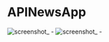 # APINewsApp

![screenshot_ -](https://user-images.githubusercontent.com/39487731/50088779-a73a7500-020c-11e9-8fa3-6bf43d9294b7.png)
![screenshot_ -](https://user-images.githubusercontent.com/39487731/50088834-cd601500-020c-11e9-9e24-e596603a4102.png)
